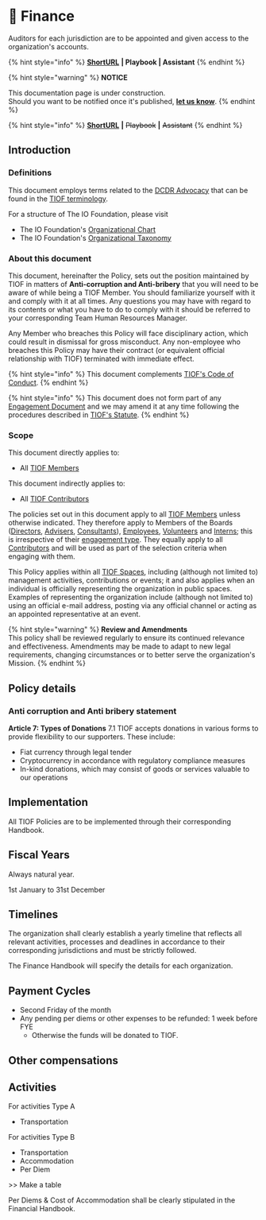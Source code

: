 # 🚧 Finance









Auditors for each jurisdiction are to be appointed and given access to the organization's accounts.





{% hint style="info" %}
[**ShortURL**](https://tiof.click/TIOFPolicyFunding) **| Playbook | Assistant**
{% endhint %}

{% hint style="warning" %}
**NOTICE**

This documentation page is under construction.\
Should you want to be notified once it's published, [**let us know**](https://tiof.click/TIOFTarianUpdatesService).
{% endhint %}

{% hint style="info" %}
[**ShortURL**](https://tiof.click/TIOFPolicyACAB) **|** ~~Playbook~~ **|** ~~Assistant~~
{% endhint %}

## Introduction

### Definitions

This document employs terms related to the [DCDR Advocacy](https://tiof.click/DCDRAdvocacy) that can be found in the [TIOF terminology](https://tiof.click/TIOFTerminology).

For a structure of The IO Foundation, please visit

* The IO Foundation's [Organizational Chart](http://tiof.click/TIOFOrgChart)
* The IO Foundation's [Organizational Taxonomy](https://tiof.click/OrgTaxonomy)

### About this document

This document, hereinafter the Policy, sets out the position maintained by TIOF in matters of **Anti-corruption and Anti-bribery** that you will need to be aware of while being a TIOF Member. You should familiarize yourself with it and comply with it at all times. Any questions you may have with regard to its contents or what you have to do to comply with it should be referred to your corresponding Team Human Resources Manager.

Any Member who breaches this Policy will face disciplinary action, which could result in dismissal for gross misconduct. Any non-employee who breaches this Policy may have their contract (or equivalent official relationship with TIOF) terminated with immediate effect.

{% hint style="info" %}
This document complements [TIOF's Code of Conduct](https://tiof.click/TIOFPolicyCoC).
{% endhint %}

{% hint style="info" %}
This document does not form part of any [Engagement Document](https://tiof.click/TIOFTerminology#engagement-document) and we may amend it at any time following the procedures described in [TIOF's Statute](https://tiof.click/TIOFStatute).
{% endhint %}

### Scope

This document directly applies to:

* All [TIOF Members](https://tiof.click/TIOFTerminology#members)

This document indirectly applies to:

* All [TIOF Contributors](https://tiof.click/TIOFTerminology#contributors)

The policies set out in this document apply to all [TIOF Members](https://tiof.click/TIOFTerminology#members) unless otherwise indicated. They therefore apply to Members of the Boards ([Directors](https://tiof.click/TIOFTerminology#directors), [Advisers](https://tiof.click/TIOFTerminology#advisers), [Consultants](https://tiof.click/TIOFTerminology#consultants)), [Employees](https://tiof.click/TIOFTerminology#employees), [Volunteers](https://tiof.click/TIOFTerminology#volunteers) and [Interns](https://tiof.click/TIOFTerminology#interns); this is irrespective of their [engagement type](https://tiof.click/TIOFTerminology#engagement-type). They equally apply to all [Contributors](https://tiof.click/TIOFTerminology#contributors) and will be used as part of the selection criteria when engaging with them.

This Policy applies within all [TIOF Spaces](https://tiof.click/TIOFTerminology#spaces), including (although not limited to) management activities, contributions or events; it and also applies when an individual is officially representing the organization in public spaces. Examples of representing the organization include (although not limited to) using an official e-mail address, posting via any official channel or acting as an appointed representative at an event.

{% hint style="warning" %}
**Review and Amendments**\
This policy shall be reviewed regularly to ensure its continued relevance and effectiveness. Amendments may be made to adapt to new legal requirements, changing circumstances or to better serve the organization's Mission.
{% endhint %}

## Policy details

### Anti corruption and Anti bribery statement





**Article 7: Types of Donations** 7.1 TIOF accepts donations in various forms to provide flexibility to our supporters. These include:

* Fiat currency through legal tender
* Cryptocurrency in accordance with regulatory compliance measures
* In-kind donations, which may consist of goods or services valuable to our operations





## Implementation

All TIOF Policies are to be implemented through their corresponding Handbook.



## Fiscal Years

Always natural year.

1st January to 31st December

## Timelines

The organization shall clearly establish a yearly timeline that reflects all relevant activities, processes and deadlines in accordance to their corresponding jurisdictions and must be strictly followed.

The Finance Handbook will specify the details for each organization.



## Payment Cycles

* Second Friday of the month
* Any pending per diems or other expenses to be refunded: 1 week before FYE
  * Otherwise the funds will be donated to TIOF.







## Other compensations

## Activities

For activities Type A

* Transportation

For activities Type B

* Transportation
* Accommodation
* Per Diem

\>> Make a table



Per Diems & Cost of Accommodation shall be clearly stipulated in the Financial Handbook.














